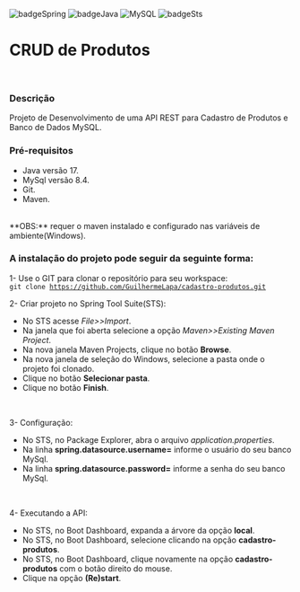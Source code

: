 ![badgeSpring](https://img.shields.io/badge/Spring-90E59A?labelColor=111111&style=flat&logo=spring&logoColor=90E59A)
![badgeJava](https://img.shields.io/badge/Java-red?style=flat&logo=java&logoColor=white)
![MySQL](https://shields.io/badge/MySQL-lightgrey?logo=mysql&style=plastic&logoColor=white&labelColor=blue)
![badgeSts](https://img.shields.io/badge/-Spring%20Tool%20Suite%204-6DB33F?style=flat&logo=eclipse&logoColor=white)

# CRUD de Produtos
<br/>
  
### Descrição
Projeto de Desenvolvimento de uma API REST para Cadastro de Produtos e Banco de Dados MySQL.
<br/>

### Pré-requisitos
- Java versão 17.
- MySql versão 8.4.
- Git.
- Maven.
<br/>
**OBS:** requer o maven instalado e configurado nas variáveis de ambiente(Windows).
<br/>
  
### A instalação do projeto pode seguir da seguinte forma:
1- Use o GIT para clonar o repositório para seu workspace:  
<code>git clone https://github.com/GuilhermeLapa/cadastro-produtos.git</code>
<br/>
  
2- Criar projeto no Spring Tool Suite(STS):
- No STS acesse *File>>Import*.
- Na janela que foi aberta selecione a opção *Maven>>Existing Maven Project*.
- Na nova janela Maven Projects, clique no botão **Browse**.
- Na nova janela de seleção do Windows, selecione a pasta onde o projeto foi clonado.
- Clique no botão **Selecionar pasta**.
- Clique no botão **Finish**.
<br/>

3- Configuração:
- No STS, no Package Explorer, abra o arquivo *application.properties*.
- Na linha **spring.datasource.username=** informe o usuário do seu banco MySql.
- Na linha **spring.datasource.password=** informe a senha do seu banco MySql.
<br/>

4- Executando a API:
- No STS, no Boot Dashboard, expanda a árvore da opção **local**.
- No STS, no Boot Dashboard, selecione clicando na opção **cadastro-produtos**.
- No STS, no Boot Dashboard, clique novamente na opção **cadastro-produtos** com o botão direito do mouse.
- Clique na opção **(Re)start**.
<br/>
